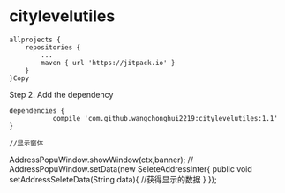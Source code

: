 # citylevelutiles

	allprojects {
		repositories {
			...
			maven { url 'https://jitpack.io' }
		}
	}Copy
Step 2. Add the dependency

	dependencies {
	           compile 'com.github.wangchonghui2219:citylevelutiles:1.1'
	}
  
    //显示窗体
   AddressPopuWindow.showWindow(ctx,banner);
   //
    AddressPopuWindow.setData(new SeleteAddressInter{
         public  void setAddressSeleteData(String data){
         //获得显示的数据
         }
    });
  
